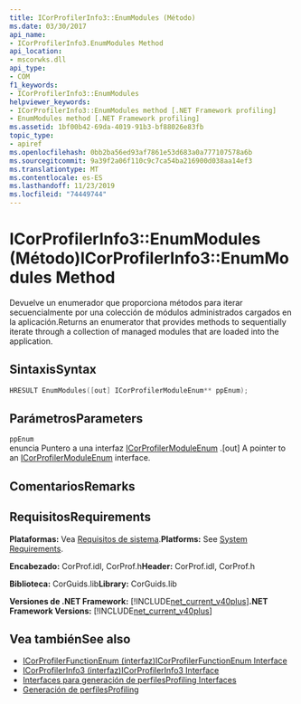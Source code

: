 ```yaml
---
title: ICorProfilerInfo3::EnumModules (Método)
ms.date: 03/30/2017
api_name:
- ICorProfilerInfo3.EnumModules Method
api_location:
- mscorwks.dll
api_type:
- COM
f1_keywords:
- ICorProfilerInfo3::EnumModules
helpviewer_keywords:
- ICorProfilerInfo3::EnumModules method [.NET Framework profiling]
- EnumModules method [.NET Framework profiling]
ms.assetid: 1bf00b42-69da-4019-91b3-bf88026e83fb
topic_type:
- apiref
ms.openlocfilehash: 0bb2ba56ed93af7861e53d683a0a777107578a6b
ms.sourcegitcommit: 9a39f2a06f110c9c7ca54ba216900d038aa14ef3
ms.translationtype: MT
ms.contentlocale: es-ES
ms.lasthandoff: 11/23/2019
ms.locfileid: "74449744"
---
```

# <a name="icorprofilerinfo3enummodules-method"></a><span data-ttu-id="69635-102">ICorProfilerInfo3::EnumModules (Método)</span><span class="sxs-lookup"><span data-stu-id="69635-102">ICorProfilerInfo3::EnumModules Method</span></span>
<span data-ttu-id="69635-103">Devuelve un enumerador que proporciona métodos para iterar secuencialmente por una colección de módulos administrados cargados en la aplicación.</span><span class="sxs-lookup"><span data-stu-id="69635-103">Returns an enumerator that provides methods to sequentially iterate through a collection of managed modules that are loaded into the application.</span></span>  
  
## <a name="syntax"></a><span data-ttu-id="69635-104">Sintaxis</span><span class="sxs-lookup"><span data-stu-id="69635-104">Syntax</span></span>  
  
```cpp  
HRESULT EnumModules([out] ICorProfilerModuleEnum** ppEnum);  
```  
  
## <a name="parameters"></a><span data-ttu-id="69635-105">Parámetros</span><span class="sxs-lookup"><span data-stu-id="69635-105">Parameters</span></span>  
 `ppEnum`  
 <span data-ttu-id="69635-106">enuncia Puntero a una interfaz [ICorProfilerModuleEnum](../../../../docs/framework/unmanaged-api/profiling/icorprofilermoduleenum-interface.md) .</span><span class="sxs-lookup"><span data-stu-id="69635-106">[out] A pointer to an [ICorProfilerModuleEnum](../../../../docs/framework/unmanaged-api/profiling/icorprofilermoduleenum-interface.md) interface.</span></span>  
  
## <a name="remarks"></a><span data-ttu-id="69635-107">Comentarios</span><span class="sxs-lookup"><span data-stu-id="69635-107">Remarks</span></span>  
  
## <a name="requirements"></a><span data-ttu-id="69635-108">Requisitos</span><span class="sxs-lookup"><span data-stu-id="69635-108">Requirements</span></span>  
 <span data-ttu-id="69635-109">**Plataformas:** Vea [Requisitos de sistema](../../../../docs/framework/get-started/system-requirements.md).</span><span class="sxs-lookup"><span data-stu-id="69635-109">**Platforms:** See [System Requirements](../../../../docs/framework/get-started/system-requirements.md).</span></span>  
  
 <span data-ttu-id="69635-110">**Encabezado:** CorProf.idl, CorProf.h</span><span class="sxs-lookup"><span data-stu-id="69635-110">**Header:** CorProf.idl, CorProf.h</span></span>  
  
 <span data-ttu-id="69635-111">**Biblioteca:** CorGuids.lib</span><span class="sxs-lookup"><span data-stu-id="69635-111">**Library:** CorGuids.lib</span></span>  
  
 <span data-ttu-id="69635-112">**Versiones de .NET Framework:** [!INCLUDE[net_current_v40plus](../../../../includes/net-current-v40plus-md.md)]</span><span class="sxs-lookup"><span data-stu-id="69635-112">**.NET Framework Versions:** [!INCLUDE[net_current_v40plus](../../../../includes/net-current-v40plus-md.md)]</span></span>  
  
## <a name="see-also"></a><span data-ttu-id="69635-113">Vea también</span><span class="sxs-lookup"><span data-stu-id="69635-113">See also</span></span>

- [<span data-ttu-id="69635-114">ICorProfilerFunctionEnum (interfaz)</span><span class="sxs-lookup"><span data-stu-id="69635-114">ICorProfilerFunctionEnum Interface</span></span>](../../../../docs/framework/unmanaged-api/profiling/icorprofilerfunctionenum-interface.md)
- [<span data-ttu-id="69635-115">ICorProfilerInfo3 (interfaz)</span><span class="sxs-lookup"><span data-stu-id="69635-115">ICorProfilerInfo3 Interface</span></span>](../../../../docs/framework/unmanaged-api/profiling/icorprofilerinfo3-interface.md)
- [<span data-ttu-id="69635-116">Interfaces para generación de perfiles</span><span class="sxs-lookup"><span data-stu-id="69635-116">Profiling Interfaces</span></span>](../../../../docs/framework/unmanaged-api/profiling/profiling-interfaces.md)
- [<span data-ttu-id="69635-117">Generación de perfiles</span><span class="sxs-lookup"><span data-stu-id="69635-117">Profiling</span></span>](../../../../docs/framework/unmanaged-api/profiling/index.md)
